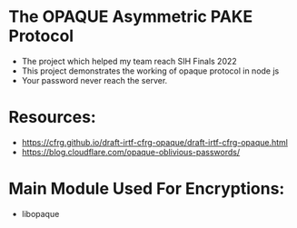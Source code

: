 # The OPAQUE Asymmetric PAKE Protocol
- The project which helped my team reach SIH Finals 2022 
- This project demonstrates the working of opaque protocol in node js
- Your password never reach the server.

# Resources:
- https://cfrg.github.io/draft-irtf-cfrg-opaque/draft-irtf-cfrg-opaque.html
- https://blog.cloudflare.com/opaque-oblivious-passwords/

# Main Module Used For Encryptions:
- libopaque
